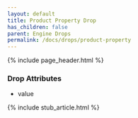 ```yaml
---
layout: default
title: Product Property Drop
has_children: false
parent: Engine Drops
permalink: /docs/drops/product-property
---
```


{% include page_header.html %}

### Drop Attributes

- value

{% include stub_article.html %}
